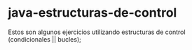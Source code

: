 # java-estructuras-de-control
Estos son algunos ejercicios utilizando estructuras de control (condicionales || bucles);
